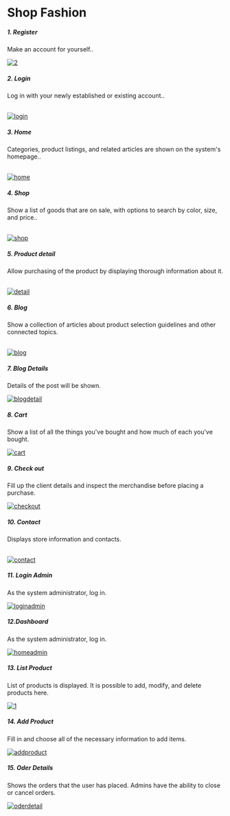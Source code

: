 
<h1>Shop Fashion</h1>

<h5>1. Register</h5>
<p>Make an account for yourself..</p>
<a href="https://ibb.co/QrBYsHx"><img src="https://i.ibb.co/18VRHX4/2.png" alt="2" border="0"></a>


<h5>2. Login</h5>
<p>Log in with your newly established or existing account..</p>
<br>
<a href="https://ibb.co/FhShw4N"><img src="https://i.ibb.co/wd9dWh3/login.png" alt="login" border="0"></a>

<h5>3. Home</h5>
<p>Categories, product listings, and related articles are shown on the system's homepage..</p>
<br>
<a href="https://ibb.co/0BzbXGj"><img src="https://i.ibb.co/FsdTWDb/home.png" alt="home" border="0"></a>

<h5>4. Shop</h5>
<p>Show a list of goods that are on sale, with options to search by color, size, and price..</p>
<br>
<a href="https://ibb.co/ZNXLMsL"><img src="https://i.ibb.co/g69jR1j/shop.png" alt="shop" border="0"></a>

<h5>5. Product detail</h5>
<p>Allow purchasing of the product by displaying thorough information about it.</p>
<br>
<a href="https://ibb.co/DfFZBZF"><img src="https://i.ibb.co/60SkKkS/detail.png" alt="detail" border="0"></a>

<h5>6. Blog</h5>
<p>Show a collection of articles about product selection guidelines and other connected topics.</p>
<br>
<a href="https://ibb.co/7Yhwkrs"><img src="https://i.ibb.co/bWtSbNc/blog.png" alt="blog" border="0"></a>

<h5>7. Blog Details</h5>
<p>Details of the post will be shown.</p>
<a href="https://ibb.co/D9R7KCK"><img src="https://i.ibb.co/zX4SfRf/blogdetail.png" alt="blogdetail" border="0"></a>
<br>

<h5>8. Cart</h5>
<p>Show a list of all the things you've bought and how much of each you've bought.</p>
<a href="https://ibb.co/9Tw7hC8"><img src="https://i.ibb.co/r6bV317/cart.png" alt="cart" border="0"></a>

<h5>9. Check out</h5>
<p>Fill up the client details and inspect the merchandise before placing a purchase.</p>
<a href="https://ibb.co/KGWPxfM"><img src="https://i.ibb.co/mB4j52L/checkout.png" alt="checkout" border="0"></a>

<h5>10. Contact</h5>
<p>Displays store information and contacts.</p>
<br>
<a href="https://ibb.co/qFjGP5Z"><img src="https://i.ibb.co/mFTsM8x/contact.png" alt="contact" border="0"></a>

<h5>11. Login Admin</h5>
<p>As the system administrator, log in.</p>
<a href=Doachboard"https://ibb.co/gMYmFYZ"><img src="https://i.ibb.co/mCpbFp5/loginadmin.png" alt="loginadmin" border="0"></a>

<h5>12.Dashboard</h5>
<p>As the system administrator, log in.</p>
<a href="https://ibb.co/tHjk9Dn"><img src="https://i.ibb.co/0n48xr1/homeadmin.png" alt="homeadmin" border="0"></a>


<h5>13. List Product</h5>
<p>List of products is displayed. It is possible to add, modify, and delete products here.</p>
<a href="https://ibb.co/5BppDzR"><img src="https://i.ibb.co/QrSSBqK/1.png" alt="1" border="0"></a>

<h5>14. Add Product</h5>
<p>Fill in and choose all of the necessary information to add items.</p>
<a href="https://ibb.co/840Yjr3"><img src="https://i.ibb.co/wrRcKSH/addproduct.png" alt="addproduct" border="0"></a>

<h5>15. Oder Details</h5>
<p>Shows the orders that the user has placed. Admins have the ability to close or cancel orders.</p>
<a href="https://ibb.co/x1S3S7P"><img src="https://i.ibb.co/2v757km/oderdetail.png" alt="oderdetail" border="0"></a>

